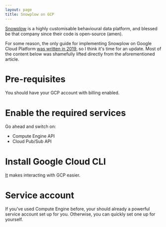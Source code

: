 ```yaml
---
layout: page
title: Snowplow on GCP
---
```


[Snowplow](https://snowplow.io/) is a highly customisable behavioural data platform, and blessed be that company since their code is open-source (amen).

For some reason, the only guide for implementing Snowplow on Google Cloud Platform [was written in 2019](https://www.simoahava.com/analytics/install-snowplow-on-the-google-cloud-platform/), so I think it's time for an update. Most of the content below was shamefully lifted directly from the aforementioned article.

# Pre-requisites
You should have your GCP account with billing enabled.

# Enable the required services
Go ahead and switch on:
- Compute Engine API
- Cloud Pub/Sub API

# Install Google Cloud CLI
[It](https://cloud.google.com/sdk/docs/install) makes interacting with GCP easier.

# Service account
If you've used Compute Engine before, your should already a powerful service account set up for you. Otherwise, you can quickly set one up for yourself.